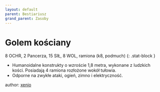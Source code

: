 ```yaml
---
layout: default
parent: Bestiariusz
grand_parent: Zasoby
---
```


# Golem kościany

8 OCHR, 2 Pancerza, 15 SIŁ, 8 WOL, ramiona (k8, podmuch)
{: .stat-block }

- Humanoidalne konstrukty o wzroście 1,8 metra,  wykonane z ludzkich kości.   Posiadają 4 ramiona rozłożone wokół tułowia.  
- Odporne na zwykłe ataki, ogień, zimno i elektryczność.  

author: [xenio](https://xenioinabottle.blogspot.com)
